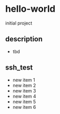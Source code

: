 # hello-world
initial project
## description
* tbd

## ssh_test
* new item 1
* new item 2
* new item 3
* new item 4
* new item 5
* new item 6
